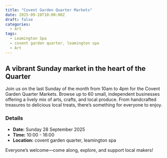 ```yaml
---
title: "Covent Garden Quarter Markets"
date: 2025-09-28T10:00:00Z
draft: false
categories:
  - Art
tags:
  - Leamington Spa
  - covent garden quarter, leamington spa
  - Art
---
```


## A vibrant Sunday market in the heart of the Quarter

Join us on the last Sunday of the month from 10am to 4pm for the Covent Garden Quarter Markets. Browse up to 60 small, independent businesses offering a lively mix of arts, crafts, and local produce. From handcrafted treasures to delicious local treats, there’s something for everyone to enjoy.

### Details
- **Date:** Sunday 28 September 2025
- **Time:** 10:00 - 16:00
- **Location:** covent garden quarter, leamington spa

Everyone’s welcome—come along, explore, and support local makers!